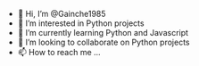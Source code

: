 - 👋 Hi, I’m @Gainche1985
- 👀 I’m interested in Python projects
- 🌱 I’m currently learning Python and Javascript
- 💞️ I’m looking to collaborate on Python projects
- 📫 How to reach me ...

<!---
Gainche1985/Gainche1985 is a ✨ special ✨ repository because its `README.md` (this file) appears on your GitHub profile.
You can click the Preview link to take a look at your changes.
--->
